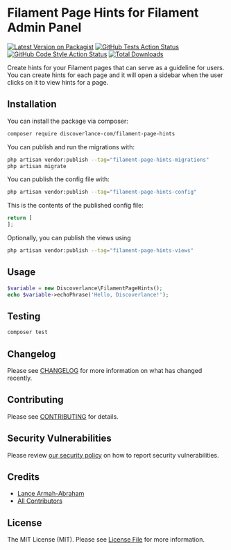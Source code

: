 # Filament Page Hints for Filament Admin Panel

[![Latest Version on Packagist](https://img.shields.io/packagist/v/discoverlance-com/filament-page-hints.svg?style=flat-square)](https://packagist.org/packages/discoverlance-com/filament-page-hints)
[![GitHub Tests Action Status](https://img.shields.io/github/actions/workflow/status/discoverlance-com/filament-page-hints/run-tests.yml?branch=main&label=tests&style=flat-square)](https://github.com/discoverlance-com/filament-page-hints/actions?query=workflow%3Arun-tests+branch%3Amain)
[![GitHub Code Style Action Status](https://img.shields.io/github/actions/workflow/status/discoverlance-com/filament-page-hints/fix-php-code-style-issues.yml?branch=main&label=code%20style&style=flat-square)](https://github.com/discoverlance-com/filament-page-hints/actions?query=workflow%3A"Fix+PHP+code+style+issues"+branch%3Amain)
[![Total Downloads](https://img.shields.io/packagist/dt/discoverlance-com/filament-page-hints.svg?style=flat-square)](https://packagist.org/packages/discoverlance-com/filament-page-hints)

Create hints for your Filament pages that can serve as a guideline for users. You can create hints for each page and it will open a sidebar when the user clicks on it to view hints for a page.

## Installation

You can install the package via composer:

```bash
composer require discoverlance-com/filament-page-hints
```

You can publish and run the migrations with:

```bash
php artisan vendor:publish --tag="filament-page-hints-migrations"
php artisan migrate
```

You can publish the config file with:

```bash
php artisan vendor:publish --tag="filament-page-hints-config"
```

This is the contents of the published config file:

```php
return [
];
```

Optionally, you can publish the views using

```bash
php artisan vendor:publish --tag="filament-page-hints-views"
```

## Usage

```php
$variable = new Discoverlance\FilamentPageHints();
echo $variable->echoPhrase('Hello, Discoverlance!');
```

## Testing

```bash
composer test
```

## Changelog

Please see [CHANGELOG](CHANGELOG.md) for more information on what has changed recently.

## Contributing

Please see [CONTRIBUTING](CONTRIBUTING.md) for details.

## Security Vulnerabilities

Please review [our security policy](../../security/policy) on how to report security vulnerabilities.

## Credits

-   [Lance Armah-Abraham](https://github.com/discoverlance-com)
-   [All Contributors](../../contributors)

## License

The MIT License (MIT). Please see [License File](LICENSE.md) for more information.
